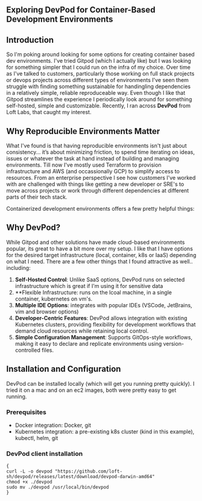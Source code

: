 ## Exploring DevPod for Container-Based Development Environments

## Introduction

So I'm poking around looking for some options for creating container based dev environments. I've tried Gitpod (which I actually like) but I was looking for something simpler that I could run on the infra of my choice. Over time as I've talked to customers, particularly those working on full stack projects or devops projects across different types of environments I've seen them struggle with finding something sustainable for handingling dependencies in a relatively simple, reliable reproduceable way.  Even though I like that Gitpod streamlines the experience I periodically look around for something self-hosted, simple and customizable. Recently, I ran across **DevPod** from Loft Labs, that caught my interest.

## Why Reproducible Environments Matter

What I've found is that having reproducible environments isn't just about consistency... it’s about minimizing friction, to spend time iterating on ideas, issues or whatever the task at hand instead of building and managing environments. Till now I've mostly used Terraform to provision infrastructure and AWS (and occassionally GCP) to simplify access to resources. From an enterprise perspective I see how customers I've worked with are challenged with things like getting a new developer or SRE's to move across projects or work through different dependencies at different parts of their tech stack. 

Containerized development environments offers a few pretty helpful things: 


## Why DevPod? 

While Gitpod and other solutions have made cloud-based  environments popular, its great to have a bit more over my setup. I like that I have options for the desired target infrastructure (local, container, k8s or IaaS) depending on what I need. There are a few other things that I found attractive as well.. including: 

1. **Self-Hosted Control**: Unlike SaaS options, DevPod runs on selected infrastructure which is great if I'm using it for sensitive data
2. **Flexible Infrastructure: runs on the lcoal machine, in a single container, kubernetes on vm's. 
3. **Multiple IDE Options**: integrates with popular IDEs (VSCode, JetBrains, vim and browser options)
4. **Developer-Centric Features**: DevPod allows integration with existing Kubernetes clusters, providing flexibility for development workflows that demand cloud resources while retaining local control.
5. **Simple Configuration Management**: Supports GitOps-style workflows, making it easy to declare and replicate environments using version-controlled files.


## Installation and Configuration

DevPod can be installed locally (which will get you running pretty quickly). I tried it on a mac and on an ec2 images, both were pretty easy to get running.

### Prerequisites
- Docker integration: Docker, git
- Kubernetes integration: a pre-existing k8s cluster (kind in this example), kubectl, helm, git



### DevPod client installation
```
{
curl -L -o devpod "https://github.com/loft-sh/devpod/releases/latest/download/devpod-darwin-amd64" 
chmod +x ./devpod
sudo mv ./devpod /usr/local/bin/devpod
}

```

